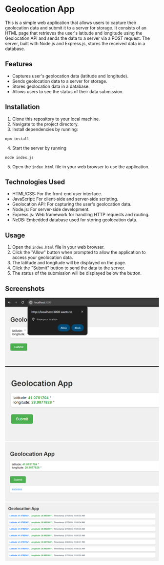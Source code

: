 # Geolocation App

This is a simple web application that allows users to capture their geolocation data and submit it to a server for
storage. It consists of an HTML page that retrieves the user's latitude and longitude using the Geolocation API and
sends the data to a server via a POST request. The server, built with Node.js and Express.js, stores the received data
in a database.

## Features

- Captures user's geolocation data (latitude and longitude).
- Sends geolocation data to a server for storage.
- Stores geolocation data in a database.
- Allows users to see the status of their data submission.

## Installation

1. Clone this repository to your local machine.
2. Navigate to the project directory.
3. Install dependencies by running:

```
npm install
```

4. Start the server by running

```
node index.js
```

5. Open the `index.html` file in your web browser to use the application.

## Technologies Used

- HTML/CSS: For the front-end user interface.
- JavaScript: For client-side and server-side scripting.
- Geolocation API: For capturing the user's geolocation data.
- Node.js: For server-side development.
- Express.js: Web framework for handling HTTP requests and routing.
- NeDB: Embedded database used for storing geolocation data.

## Usage

1. Open the `index.html` file in your web browser.
2. Click the "Allow" button when prompted to allow the application to access your geolocation data.
3. The latitude and longitude will be displayed on the page.
4. Click the "Submit" button to send the data to the server.
5. The status of the submission will be displayed below the button.

## Screenshots 
![Screenshot-110350.png](Screenshot-110350.png)
![Screenshot-110405.png](Screenshot-110405.png)
![Screenshot-110423.png](Screenshot-110423.png)
![Screenshot-110544.png](Screenshot-110544.png)
